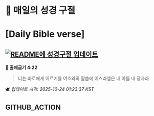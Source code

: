 # 🙏 매일의 성경 구절
# [Daily Bible verse]
## [![README에 성경구절 업데이트](https://github.com/DONGSUKA/first_test/actions/workflows/update-readme-bible.yml/badge.svg)](https://github.com/DONGSUKA/first_test/actions/workflows/update-readme-bible.yml)
<!-- START_BIBLE_VERSE -->
📖 **출애굽기 4:22**
> 너는 바로에게 이르기를 여호와의 말씀에 이스라엘은 내 아들 내 장자라

🕊️ _업데이트 시각: 2025-10-24 01:23:37 KST_
  <!-- END_BIBLE_VERSE -->
## GITHUB_ACTION
